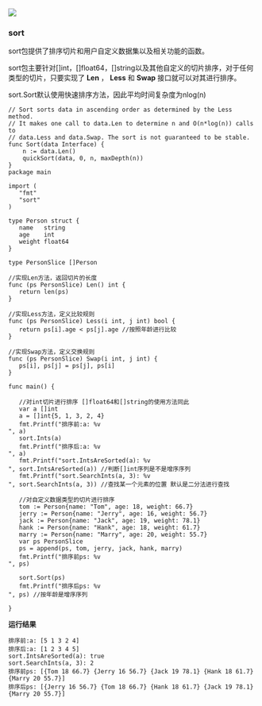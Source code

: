 
<BlogInfo id="391" title="golang学习笔记系列之sort包的学习" author="白日梦想猿" pv=0 read_times=0 pre_cost_time="86" category="golang" tag_list="['']" create_time="2022.11.12 23:09:41.912877" update_time="2022.11.12 23:09:41" />

###
![](https://gimg2.baidu.com/image_search/src=http%3A%2F%2Fp8.itc.cn%2Fq_70%2Fimages03%2F20210221%2Fd778753d6a0d4ab9b685aaf362810c0d.gif&refer=http%3A%2F%2Fp8.itc.cn&app=2002&size=f9999,10000&q=a80&n=0&g=0n&fmt=auto?sec=1665661975&t=37860c72d333426b69c936abcb7d5473)

### sort

sort包提供了排序切片和用户自定义数据集以及相关功能的函数。

sort包主要针对[]int，[]float64，[]string以及其他自定义的切片排序，对于任何类型的切片，只要实现了 **Len** ，
**Less** 和 **Swap** 接口就可以对其进行排序。

sort.Sort默认使用快速排序方法，因此平均时间复杂度为nlog(n)

```golang
// Sort sorts data in ascending order as determined by the Less method.
// It makes one call to data.Len to determine n and O(n*log(n)) calls to
// data.Less and data.Swap. The sort is not guaranteed to be stable.
func Sort(data Interface) {
	n := data.Len()
	quickSort(data, 0, n, maxDepth(n))
}
package main

import (
   "fmt"
   "sort"
)

type Person struct {
   name   string
   age    int
   weight float64
}

type PersonSlice []Person

//实现Len方法，返回切片的长度
func (ps PersonSlice) Len() int {
   return len(ps)
}

//实现Less方法，定义比较规则
func (ps PersonSlice) Less(i int, j int) bool {
   return ps[i].age < ps[j].age //按照年龄进行比较
}

//实现Swap方法，定义交换规则
func (ps PersonSlice) Swap(i int, j int) {
   ps[i], ps[j] = ps[j], ps[i]
}

func main() {

   //对int切片进行排序 []float64和[]string的使用方法同此
   var a []int
   a = []int{5, 1, 3, 2, 4}
   fmt.Printf("排序前:a: %v
", a)
   sort.Ints(a)
   fmt.Printf("排序后:a: %v
", a)
   fmt.Printf("sort.IntsAreSorted(a): %v
", sort.IntsAreSorted(a)) //判断[]int序列是不是增序序列
   fmt.Printf("sort.SearchInts(a, 3): %v
", sort.SearchInts(a, 3)) //查找某一个元素的位置 默认是二分法进行查找

   //对自定义数据类型的切片进行排序
   tom := Person{name: "Tom", age: 18, weight: 66.7}
   jerry := Person{name: "Jerry", age: 16, weight: 56.7}
   jack := Person{name: "Jack", age: 19, weight: 78.1}
   hank := Person{name: "Hank", age: 18, weight: 61.7}
   marry := Person{name: "Marry", age: 20, weight: 55.7}
   var ps PersonSlice
   ps = append(ps, tom, jerry, jack, hank, marry)
   fmt.Printf("排序前ps: %v
", ps)

   sort.Sort(ps)
   fmt.Printf("排序后ps: %v
", ps) //按年龄是增序序列

}
```


**运行结果**
```golang
排序前:a: [5 1 3 2 4]
排序后:a: [1 2 3 4 5]
sort.IntsAreSorted(a): true
sort.SearchInts(a, 3): 2
排序前ps: [{Tom 18 66.7} {Jerry 16 56.7} {Jack 19 78.1} {Hank 18 61.7} {Marry 20 55.7}]
排序后ps: [{Jerry 16 56.7} {Tom 18 66.7} {Hank 18 61.7} {Jack 19 78.1} {Marry 20 55.7}]
```



